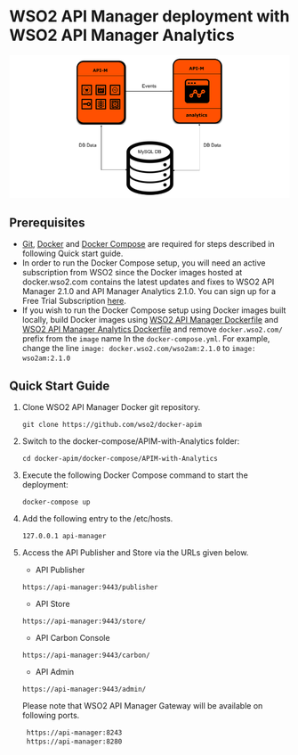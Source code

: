 # WSO2 API Manager deployment with WSO2 API Manager Analytics

![alt tag](deployment-diagram.png)

## Prerequisites

 * [Git](https://git-scm.com/book/en/v2/Getting-Started-Installing-Git), [Docker](https://www.docker.com/get-docker) and [Docker Compose](https://docs.docker.com/compose/install/#install-compose)
  are required for steps described in following Quick start guide.
 * In order to run the Docker Compose setup, you will need an active subscription from WSO2 since the Docker images hosted at docker.wso2.com contains the latest updates and fixes to WSO2 API Manager 2.1.0 and 
   API Manager Analytics 2.1.0. You can sign up for a Free Trial Subscription [here](https://wso2.com/free-trial-subscription).
 * If you wish to run the Docker Compose setup using Docker images built locally, build Docker images using [WSO2 API Manager Dockerfile](../../dockerfiles/apim/README.md) and [WSO2 API Manager Analytics Dockerfile](../../dockerfiles/apim-analytics/README.md) and remove `docker.wso2.com/` prefix from the `image` name In the `docker-compose.yml`.
  For example, change the line `image: docker.wso2.com/wso2am:2.1.0` to `image: wso2am:2.1.0` 
  
## Quick Start Guide

1. Clone WSO2 API Manager Docker git repository.
   ```
   git clone https://github.com/wso2/docker-apim
   ```
   
2. Switch to the docker-compose/APIM-with-Analytics folder:
    ```
    cd docker-apim/docker-compose/APIM-with-Analytics
    ```

3. Execute the following Docker Compose command to start the deployment:
    ```
    docker-compose up
    ```

4. Add the following entry to the /etc/hosts.
    ```
    127.0.0.1 api-manager
    ```
5. Access the API Publisher and Store via the URLs given below.

    * API Publisher
    ```
    https://api-manager:9443/publisher
    ```

    * API Store
    ```
    https://api-manager:9443/store/
    ```
    
    * API Carbon Console
    ```
    https://api-manager:9443/carbon/
    ```
    
    * API Admin
    ```
    https://api-manager:9443/admin/
    ```
    
    Please note that WSO2 API Manager Gateway will be available on following ports.
     ```
      https://api-manager:8243
      https://api-manager:8280
     ```